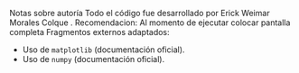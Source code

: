 Notas sobre autoría
Todo el código fue desarrollado por Erick Weimar Morales Colque . 
 Recomendacion: Al momento de ejecutar colocar pantalla completa
Fragmentos externos adaptados:
- Uso de `matplotlib` (documentación oficial).
- Uso de `numpy` (documentación oficial).

